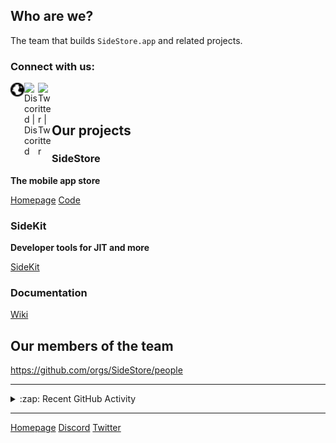 <!-- 
Docs: How to use GitHub README and actions to auto-generate embedded content.
https://github.com/anuraghazra/github-readme-stats
https://www.youtube.com/watch?v=n6d4KHSKqGk
https://github.com/rahuldkjain/github-profile-readme-generator
 -->

## Who are we?

The team that builds `SideStore.app` and related projects.

### Connect with us:

<!--
[![Website](https://img.shields.io/website?label=sidestore.io&style=for-the-badge&url=https://sidestore.io)](https://sidestore.io)
[![Twitter Follow](https://img.shields.io/twitter/follow/sidestore_io?color=1DA1F2&logo=twitter&style=for-the-badge)](https://twitter.com/intent/follow?original_referer=https%3A%2F%2Fgithub.com%2Fsidestore&screen_name=sidestore)
[![GitHub Followers](https://img.shields.io/github/followers/sidestore?style=for-the-badge)]()
[![GitHub Sponsors](https://img.shields.io/github/sponsors/sidestore?style=for-the-badge
)]() 
-->

[<img align="left" alt="sidestore.io" width="22px" src="https://raw.githubusercontent.com/iconic/open-iconic/master/svg/globe.svg" />][website]
[<img align="left" alt="Discord | Discord" width="22px" src="https://cdn.jsdelivr.net/npm/simple-icons@v3/icons/discord.svg" />][discord]
[<img align="left" alt="Twitter | Twitter" width="22px" src="https://cdn.jsdelivr.net/npm/simple-icons@v3/icons/twitter.svg" />][twitter]

<br />
<br />

## Our projects

### SideStore

__The mobile app store__

[Homepage][website]
[Code][git.sidestore]

### SideKit

__Developer tools for JIT and more__

[SideKit][git.sidekit]

### Documentation

[Wiki][wiki]

## Our members of the team

https://github.com/orgs/SideStore/people

---

<details>
  <summary>:zap: Recent GitHub Activity</summary>

<!--START_SECTION:activity-->
1. 🗣 Commented on [#920](https://github.com/SideStore/SideStore/issues/920) in [SideStore/SideStore](https://github.com/SideStore/SideStore)
2. 🗣 Commented on [#920](https://github.com/SideStore/SideStore/issues/920) in [SideStore/SideStore](https://github.com/SideStore/SideStore)
3. 🗣 Commented on [#920](https://github.com/SideStore/SideStore/issues/920) in [SideStore/SideStore](https://github.com/SideStore/SideStore)
4. 🗣 Commented on [#920](https://github.com/SideStore/SideStore/issues/920) in [SideStore/SideStore](https://github.com/SideStore/SideStore)
5. 🗣 Commented on [#920](https://github.com/SideStore/SideStore/issues/920) in [SideStore/SideStore](https://github.com/SideStore/SideStore)
6. 🗣 Commented on [#920](https://github.com/SideStore/SideStore/issues/920) in [SideStore/SideStore](https://github.com/SideStore/SideStore)
7. ❌ Reopened PR [#920](https://github.com/SideStore/SideStore/pull/920) in [SideStore/SideStore](https://github.com/SideStore/SideStore)
8. ❌ Closed PR [#920](https://github.com/SideStore/SideStore/pull/920) in [SideStore/SideStore](https://github.com/SideStore/SideStore)
9. 💪 Opened PR [#920](https://github.com/SideStore/SideStore/pull/920) in [SideStore/SideStore](https://github.com/SideStore/SideStore)
10. 🗣 Commented on [#902](https://github.com/SideStore/SideStore/issues/902) in [SideStore/SideStore](https://github.com/SideStore/SideStore)
11. 🗣 Commented on [#918](https://github.com/SideStore/SideStore/issues/918) in [SideStore/SideStore](https://github.com/SideStore/SideStore)
12. ❗️ Opened issue [#918](https://github.com/SideStore/SideStore/issues/918) in [SideStore/SideStore](https://github.com/SideStore/SideStore)
13. 🗣 Commented on [#620](https://github.com/SideStore/SideStore/issues/620) in [SideStore/SideStore](https://github.com/SideStore/SideStore)
14. 🗣 Commented on [#328](https://github.com/SideStore/SideStore/issues/328) in [SideStore/SideStore](https://github.com/SideStore/SideStore)
15. ❗️ Opened issue [#917](https://github.com/SideStore/SideStore/issues/917) in [SideStore/SideStore](https://github.com/SideStore/SideStore)
16. 🗣 Commented on [#902](https://github.com/SideStore/SideStore/issues/902) in [SideStore/SideStore](https://github.com/SideStore/SideStore)
17. 🗣 Commented on [#913](https://github.com/SideStore/SideStore/issues/913) in [SideStore/SideStore](https://github.com/SideStore/SideStore)
18. ❗️ Opened issue [#65](https://github.com/SideStore/sidestore.github.io/issues/65) in [SideStore/sidestore.github.io](https://github.com/SideStore/sidestore.github.io)
19. 🗣 Commented on [#913](https://github.com/SideStore/SideStore/issues/913) in [SideStore/SideStore](https://github.com/SideStore/SideStore)
20. 🗣 Commented on [#913](https://github.com/SideStore/SideStore/issues/913) in [SideStore/SideStore](https://github.com/SideStore/SideStore)
<!--END_SECTION:activity-->

</details>

---

[Homepage][patreon] [Discord][discord] [Twitter][twitter]

<!--
- [Patreon][patreon]
- [OpenCollective][opencollective]
- [YouTube][youtube]
-->

[website]: https://sidestore.io
[wiki]: https://wiki.sidestore.io
[twitter]: https://twitter.com/sidestore_io
[discord]: https://discord.gg/sidestore-949183273383395328
[youtube]: https://youtube.com/TODO
[patreon]: https://www.patreon.com/SideStore
[opencollective]: https://opencollective.com/TODO
[git.sidestore]: https://github.com/SideStore/SideStore/
[git.sidekit]: https://github.com/SideStore/SideKit

